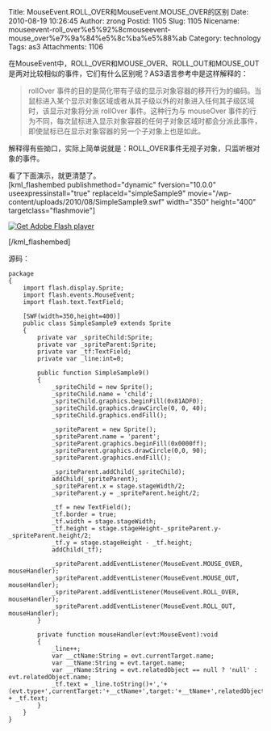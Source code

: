 Title: MouseEvent.ROLL_OVER和MouseEvent.MOUSE_OVER的区别
Date: 2010-08-19 10:26:45
Author: zrong
Postid: 1105
Slug: 1105
Nicename: mouseevent-roll_over%e5%92%8cmouseevent-mouse_over%e7%9a%84%e5%8c%ba%e5%88%ab
Category: technology
Tags: as3
Attachments: 1106

在MouseEvent中，ROLL\_OVER和MOUSE\_OVER、ROLL\_OUT和MOUSE\_OUT是两对比较相似的事件，它们有什么区别呢？AS3语言参考中是这样解释的：

> rollOver
> 事件的目的是简化带有子级的显示对象容器的移开行为的编码。当鼠标进入某个显示对象区域或者从其子级以外的对象进入任何其子级区域时，该显示对象将分派
> rollOver 事件。这种行为与 mouseOver
> 事件的行为不同，每次鼠标进入显示对象容器的任何子对象区域时都会分派此事件，即使鼠标已在显示对象容器的另一个子对象上也是如此。

解释得有些拗口，实际上简单说就是：ROLL\_OVER事件无视子对象，只监听根对象的事件。

看了下面演示，就更清楚了。<!--more-->  
[kml\_flashembed publishmethod="dynamic" fversion="10.0.0"
useexpressinstall="true" replaceId="simpleSample9"
movie="/wp-content/uploads/2010/08/SimpleSample9.swf" width="350"
height="400" targetclass="flashmovie"]

[![Get Adobe Flash
player](http://www.adobe.com/images/shared/download_buttons/get_flash_player.gif)](http://adobe.com/go/getflashplayer)

[/kml\_flashembed]

源码：

``` {lang="actionscript" file="SimpleSample9.as"}
package
{
    import flash.display.Sprite;
    import flash.events.MouseEvent;
    import flash.text.TextField;
    
    [SWF(width=350,height=400)]
    public class SimpleSample9 extends Sprite
    {
        private var _spriteChild:Sprite;
        private var _spriteParent:Sprite;
        private var _tf:TextField;
        private var _line:int=0;
        
        public function SimpleSample9()
        {
            _spriteChild = new Sprite();
            _spriteChild.name = 'child';
            _spriteChild.graphics.beginFill(0x81ADF0);
            _spriteChild.graphics.drawCircle(0, 0, 40);
            _spriteChild.graphics.endFill();
            
            _spriteParent = new Sprite();
            _spriteParent.name = 'parent';
            _spriteParent.graphics.beginFill(0x0000ff);
            _spriteParent.graphics.drawCircle(0,0, 90);
            _spriteParent.graphics.endFill();
            
            _spriteParent.addChild(_spriteChild);
            addChild(_spriteParent);
            _spriteParent.x = stage.stageWidth/2;
            _spriteParent.y = _spriteParent.height/2;
            
            _tf = new TextField();
            _tf.border = true;
            _tf.width = stage.stageWidth;
            _tf.height = stage.stageHeight-_spriteParent.y-_spriteParent.height/2;
            _tf.y = stage.stageHeight - _tf.height;
            addChild(_tf);
            
            _spriteParent.addEventListener(MouseEvent.MOUSE_OVER, mouseHandler);
            _spriteParent.addEventListener(MouseEvent.MOUSE_OUT, mouseHandler);
            _spriteParent.addEventListener(MouseEvent.ROLL_OVER, mouseHandler);
            _spriteParent.addEventListener(MouseEvent.ROLL_OUT, mouseHandler);  
        }
        
        private function mouseHandler(evt:MouseEvent):void
        {
            _line++;
            var __ctName:String = evt.currentTarget.name;
            var __tName:String = evt.target.name;
            var __rName:String = evt.relatedObject == null ? 'null' : evt.relatedObject.name;
            _tf.text = _line.toString()+','+(evt.type+',currentTarget:'+__ctName+',target:'+__tName+',relatedObject:'+__rName+'\n') + _tf.text;
        }
    }
}
```
